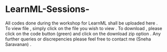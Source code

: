 # LearnML-Sessions-
All codes done during the workshop for LearnML shall be uploaded here . 
To view file , simply click on the file you wish to view .
To download , please click on the code button (green) and click on the download zip option .
Any further queries or discrepencies please feel free to contact me (Sneha Saravanan) .
